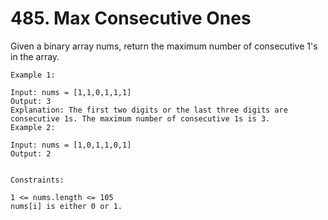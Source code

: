 # 485. Max Consecutive Ones

Given a binary array nums, return the maximum number of consecutive 1's in the array.


```
Example 1:

Input: nums = [1,1,0,1,1,1]
Output: 3
Explanation: The first two digits or the last three digits are consecutive 1s. The maximum number of consecutive 1s is 3.
Example 2:

Input: nums = [1,0,1,1,0,1]
Output: 2


Constraints:

1 <= nums.length <= 105
nums[i] is either 0 or 1.
```